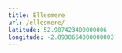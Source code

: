 ```yaml
---
title: Ellesmere
url: /ellesmere/
latitude: 52.907423400000006
longitude: -2.8938664000000003
---
```

